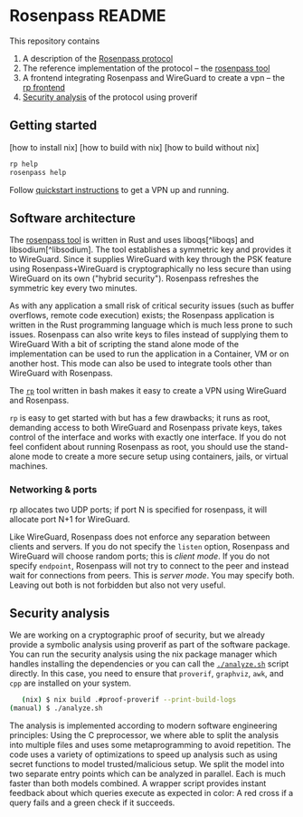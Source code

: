 # Rosenpass README

This repository contains

1. A description of the [Rosenpass protocol](https://github.com/rosenpass/rosenpass/raw/papers-pdf/whitepaper.pdf)
2. The reference implementation of the protocol – the [rosenpass tool](./src)
3. A frontend integrating Rosenpass and WireGuard to create a vpn – the [rp frontend](./rp)
4. [Security analysis](./analysis) of the protocol using proverif

## Getting started

[how to install nix]
[how to build with nix]
[how to build without nix]

```sh
rp help
rosenpass help
```

Follow [quickstart instructions](https://rosenpass.eu/#start) to get a VPN up and running.

## Software architecture

The [rosenpass tool](./src/) is written in Rust and uses liboqs[^liboqs] and libsodium[^libsodium]. The tool establishes a symmetric key and provides it to WireGuard. Since it supplies WireGuard with key through the PSK feature using Rosenpass+WireGuard is cryptographically no less secure than using WireGuard on its own ("hybrid security"). Rosenpass refreshes the symmetric key every two minutes.

As with any application a small risk of critical security issues (such as buffer overflows, remote code execution)  exists; the Rosenpass application is written in the Rust programming language which is much less prone to such issues. Rosenpass can also write keys to files instead of supplying them to WireGuard With a bit of scripting the stand alone mode of the implementation can be used to run the application in a Container, VM or on another host. This mode can also be used to integrate tools other than WireGuard with Rosenpass.

The [`rp`](./rp) tool written in bash makes it easy to create a VPN using WireGuard and Rosenpass.

`rp` is easy to get started with but has a few drawbacks; it runs as root, demanding access to both WireGuard
and Rosenpass private keys, takes control of the interface and works with exactly one interface. If you do not feel confident about running Rosenpass as root, you should use the stand-alone mode to create a more secure setup using containers, jails, or virtual machines.

### Networking & ports

rp allocates two UDP ports; if port N is specified for rosenpass, it will allocate port N+1 for WireGuard.

Like WireGuard, Rosenpass does not enforce any separation between clients and servers.
If you do not specify the `listen` option, Rosenpass and WireGuard will choose random ports; this is *client mode*.
If you do not specify `endpoint`, Rosenpass will not try to connect to the peer and instead wait for connections from peers. This is *server mode*.
You may specify both. Leaving out both is not forbidden but also not very useful.

## Security analysis

<!-- Currently, a symbolic analysis in proverif asserts various properties for the Rosenpass protocol. Further on, a proof of the cryptographic promises based on cryptoverif is in the process of being made. -->

We are working on a cryptographic proof of security, but we already provide a symbolic analysis using proverif as part of the software package. You can run the security analysis using the nix package manager which handles installing the dependencies or you can call the [`./analyze.sh`](https://github.com/rosenpass/rosenpass/blob/main/analyze.sh) script directly. In this case, you need to ensure that `proverif`, `graphviz`, `awk`, and `cpp` are installed on your system.

```sh
   (nix) $ nix build .#proof-proverif --print-build-logs
(manual) $ ./analyze.sh
```

The analysis is implemented according to modern software engineering principles: Using the C preprocessor, we where able to split the analysis into multiple files and uses some metaprogramming to avoid repetition.
The code uses a variety of optimizations to speed up analysis such as using secret functions to model trusted/malicious setup. We split the model into two separate entry points which can be analyzed in parallel. Each is much faster than both models combined.
A wrapper script provides instant feedback about which queries execute as expected in color: A red cross if a query fails and a green check if it succeeds.

[^wg]: https://www.wireguard.com/
[^pqwg]: https://eprint.iacr.org/2020/379
[^pqwg-statedis]: Unless supplied with a pre-shared-key, but this defeates the purpose of a key exchange protocol
[^wg-statedis]: https://lists.zx2c4.com/pipermail/wireguard/2021-August/006916.html
